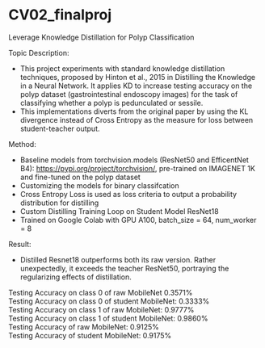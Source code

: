 # CV02_finalproj
Leverage Knowledge Distillation for Polyp Classification 

Topic Description: 
  - This project experiments with standard knowledge distillation techniques, proposed by Hinton et al., 2015 in Distilling the Knowledge in a Neural Network. It applies KD to increase testing accuracy on the polyp dataset (gastrointestinal endoscopy images) for the task of classifying whether a polyp is pedunculated or sessile. 
  - This implementations diverts from the original paper by using the KL divergence instead of Cross Entropy as the measure for loss between student-teacher output.

Method: 
  - Baseline models from torchvision.models (ResNet50 and EfficentNet B4): https://pypi.org/project/torchvision/, pre-trained on IMAGENET 1K and fine-tuned on the polyp dataset
  - Customizing the models for binary classifcation
  - Cross Entropy Loss is used as loss criteria to output a probability distribution for distilling
  - Custom Distilling Training Loop on Student Model ResNet18
  - Trained on Google Colab with GPU A100, batch_size = 64, num_worker = 8

Result: 
  - Distilled Resnet18 outperforms both its raw version. Rather unexpectedly, it exceeds the teacher ResNet50, portraying the regularizing effects of distillation.

Testing Accuracy on class 0 of raw MobileNet 0.3571%  
Testing Accuracy on class 0 of student MobileNet: 0.3333%  
Testing Accuracy on class 1 of raw MobileNet: 0.9777%  
Testing Accuracy on class 1 of student MobileNet: 0.9860%  
Testing Accuracy of raw MobileNet: 0.9125%  
Testing Accuracy of student MobileNet: 0.9175%  
